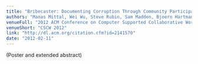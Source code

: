 ```yaml
---
title: "Bribecaster: Documenting Corruption Through Community Participation"
authors: "Manas Mittal, Wei Wu, Steve Rubin, Sam Madden, Bjoern Hartmann"
venueFull: "2012 ACM Conference on Computer Supported Collaborative Work"
venueShort: "CSCW 2012"
link: "http://dl.acm.org/citation.cfm?id=2141570"
date: "2012-02-11"
---
```


(Poster and extended abstract)